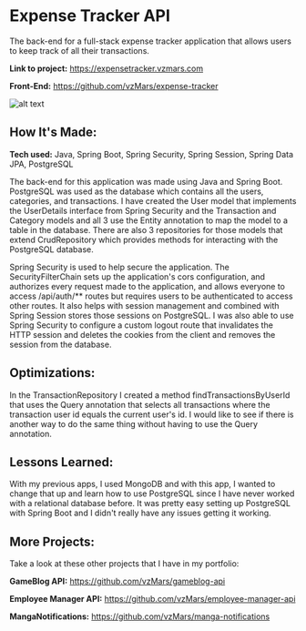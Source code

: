 # Expense Tracker API

The back-end for a full-stack expense tracker application that allows users to keep track of all their transactions.

**Link to project:** https://expensetracker.vzmars.com

**Front-End:** https://github.com/vzMars/expense-tracker

![alt text](https://i.imgur.com/K9NthkR.png)

## How It's Made:

**Tech used:** Java, Spring Boot, Spring Security, Spring Session, Spring Data JPA, PostgreSQL

The back-end for this application was made using Java and Spring Boot. PostgreSQL was used as the database which contains all the users, categories, and transactions. I have created the User model that implements the UserDetails interface from Spring Security and the Transaction and Category models and all 3 use the Entity annotation to map the model to a table in the database. There are also 3 repositories for those models that extend CrudRepository which provides methods for interacting with the PostgreSQL database.

Spring Security is used to help secure the application. The SecurityFilterChain sets up the application's cors configuration, and authorizes every request made to the application, and allows everyone to access /api/auth/** routes but requires users to be authenticated to access other routes. It also helps with session management and combined with Spring Session stores those sessions on PostgreSQL. I was also able to use Spring Security to configure a custom logout route that invalidates the HTTP session and deletes the cookies from the client and removes the session from the database.

## Optimizations:

In the TransactionRepository I created a method findTransactionsByUserId that uses the Query annotation that selects all transactions where the transaction user id equals the current user's id. I would like to see if there is another way to do the same thing without having to use the Query annotation.

## Lessons Learned:

With my previous apps, I used MongoDB and with this app, I wanted to change that up and learn how to use PostgreSQL since I have never worked with a relational database before. It was pretty easy setting up PostgreSQL with Spring Boot and I didn't really have any issues getting it working.

## More Projects:

Take a look at these other projects that I have in my portfolio:

**GameBlog API:** https://github.com/vzMars/gameblog-api

**Employee Manager API:** https://github.com/vzMars/employee-manager-api

**MangaNotifications:** https://github.com/vzMars/manga-notifications